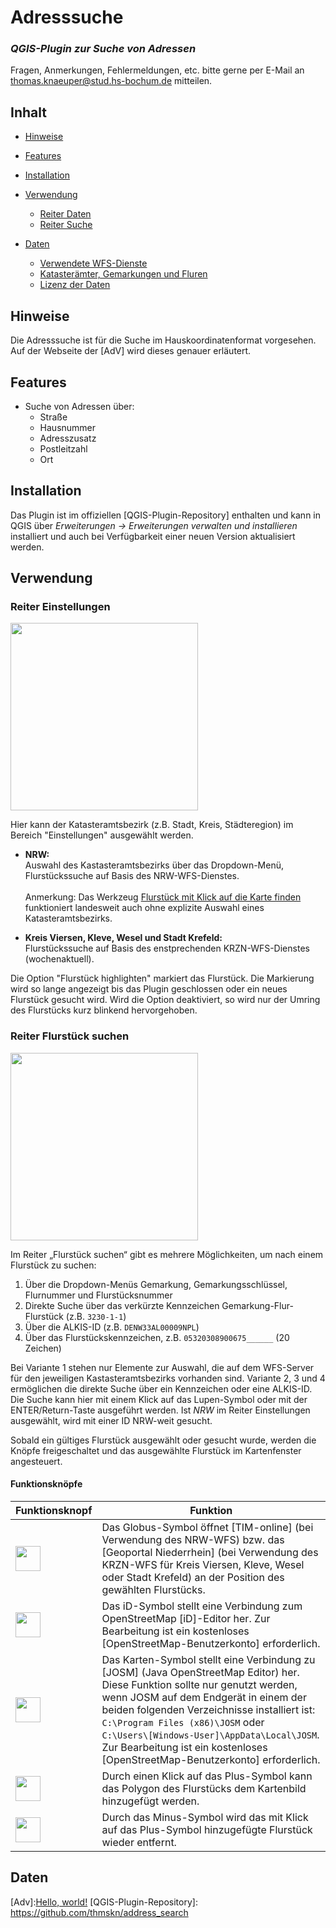 # Adresssuche

### _QGIS-Plugin zur Suche von Adressen_

Fragen, Anmerkungen, Fehlermeldungen, etc. bitte gerne per E-Mail an [thomas.knaeuper@stud.hs-bochum.de] mitteilen.

<!-- <img src="./screenshots/flurstuecksfinder.gif"> -->

## Inhalt
- [Hinweise](#hinweise)
- [Features](#features)
- [Installation](#installation)
- [Verwendung](#verwendung)
  - [Reiter Daten](#reiter-daten)
  - [Reiter Suche](#reiter-suche)

- [Daten](#daten)
  - [Verwendete WFS-Dienste](#verwendete-wfs-dienste)
  - [Katasterämter, Gemarkungen und Fluren](#katasterämter-gemarkungen-und-fluren)
  - [Lizenz der Daten](#lizenz-der-daten)


## Hinweise
Die Adresssuche ist für die Suche im Hauskoordinatenformat vorgesehen.  
Auf der Webseite der [AdV] wird dieses genauer erläutert.


## Features
- Suche von Adressen über:
    - Straße
    - Hausnummer
    - Adresszusatz
    - Postleitzahl
    - Ort

## Installation

Das Plugin ist im offiziellen [QGIS-Plugin-Repository] enthalten und kann in QGIS über *Erweiterungen -> Erweiterungen verwalten und installieren* installiert und auch bei Verfügbarkeit einer neuen Version aktualisiert werden.


## Verwendung

### Reiter Einstellungen

<img src="./screenshots/reiter_einstellungen.png" width="300">

Hier kann der Katasteramtsbezirk (z.B. Stadt, Kreis, Städteregion) im Bereich "Einstellungen" ausgewählt werden.

- **NRW:**<br>
  Auswahl des Kastasteramtsbezirks über das Dropdown-Menü, Flurstückssuche auf Basis des NRW-WFS-Dienstes.<br><br>
  Anmerkung: Das Werkzeug [Flurstück mit Klick auf die Karte finden](#flurstück-mit-klick-auf-die-karte-finden) funktioniert landesweit auch ohne explizite Auswahl eines Katasteramtsbezirks.

- **Kreis Viersen, Kleve, Wesel und Stadt Krefeld:**<br>
  Flurstückssuche auf Basis des enstprechenden KRZN-WFS-Dienstes (wochenaktuell).

Die Option "Flurstück highlighten" markiert das Flurstück. Die Markierung wird so lange angezeigt bis das Plugin geschlossen oder ein neues Flurstück gesucht wird. Wird die Option deaktiviert, so wird nur der Umring des Flurstücks kurz blinkend hervorgehoben.

### Reiter Flurstück suchen


<img src="./screenshots/reiter_flurstueck_suchen.png" width="300">

Im Reiter „Flurstück suchen“ gibt es mehrere Möglichkeiten, um nach einem Flurstück zu suchen:

1. Über die Dropdown-Menüs Gemarkung, Gemarkungsschlüssel, Flurnummer und Flurstücksnummer
2. Direkte Suche über das verkürzte Kennzeichen Gemarkung-Flur-Flurstück (z.B. `3230-1-1`)
3. Über die ALKIS-ID (z.B. `DENW33AL00009NPL`)
4. Über das Flurstückskennzeichen, z.B. `05320308900675______` (20 Zeichen)

Bei Variante 1 stehen nur Elemente zur Auswahl, die auf dem WFS-Server für den jeweiligen Kastasteramtsbezirks vorhanden sind.
Variante 2, 3 und 4 ermöglichen die direkte Suche über ein Kennzeichen oder eine ALKIS-ID. Die Suche kann hier mit einem Klick auf das Lupen-Symbol oder mit der ENTER/Return-Taste ausgeführt werden. Ist _NRW_ im Reiter Einstellungen ausgewählt, wird mit einer ID NRW-weit gesucht.

Sobald ein gültiges Flurstück ausgewählt oder gesucht wurde, werden die Knöpfe freigeschaltet und das ausgewählte Flurstück im Kartenfenster angesteuert.

#### Funktionsknöpfe
| Funktionsknopf | Funktion |
|--|--|
| <img src="./icons/web.png" width="40">  | Das Globus-Symbol öffnet [TIM-online] (bei Verwendung des NRW-WFS) bzw. das [Geoportal Niederrhein] (bei Verwendung des KRZN-WFS für Kreis Viersen, Kleve, Wesel oder Stadt Krefeld) an der Position des gewählten Flurstücks. |
| <img src="./icons/ideditor.png" width="40">  | Das iD-Symbol stellt eine Verbindung zum OpenStreetMap [iD]-Editor her. Zur Bearbeitung ist ein kostenloses  [OpenStreetMap-Benutzerkonto] erforderlich.|
| <img src="./icons/josm.png" width="40">  | Das Karten-Symbol stellt eine Verbindung zu [JOSM] (Java OpenStreetMap Editor) her.<br>Diese Funktion sollte nur genutzt werden, wenn JOSM auf dem Endgerät in einem der beiden folgenden Verzeichnisse installiert ist:<br>`C:\Program Files (x86)\JOSM` oder<br>`C:\Users\[Windows-User]\AppData\Local\JOSM`.<br>Zur Bearbeitung ist ein kostenloses [OpenStreetMap-Benutzerkonto] erforderlich.|
| <img src="./icons/add.png" width="40">  | Durch einen Klick auf das Plus-Symbol kann das Polygon des Flurstücks dem Kartenbild hinzugefügt werden. |
| <img src="./icons/remove.png" width="40">  |  Durch das Minus-Symbol wird das mit Klick auf das Plus-Symbol hinzugefügte Flurstück wieder entfernt. |



## Daten




[thomas.knaeuper@stud.hs-bochum.de]: <mailto:thomas.knaeuper@stud.hs-bochum.de?subject=Adresssuche%20Plugin>
[Adv]:<a href="https://www.adv-online.de/AdV-Produkte/Standards-und-Produktblaetter/ZSHH/" target="_blank">Hello, world!</a>
[QGIS-Plugin-Repository]: <https://github.com/thmskn/address_search>